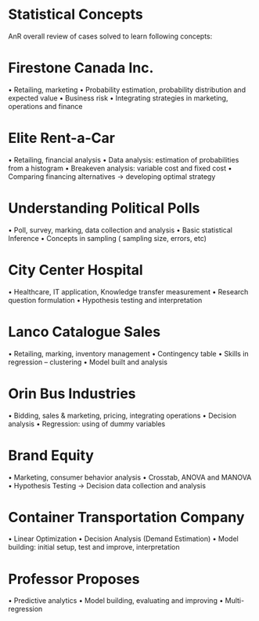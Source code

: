 # Statistical Concepts
AnR overall review of cases solved to learn following concepts:

# Firestone Canada Inc.
• Retailing, marketing
• Probability estimation, probability distribution and expected value
• Business risk
• Integrating strategies in marketing, operations and finance

# Elite Rent-a-Car
• Retailing, financial analysis
• Data analysis: estimation of probabilities from a histogram
• Breakeven analysis: variable cost and fixed cost
• Comparing financing alternatives → developing optimal strategy

# Understanding Political Polls
• Poll, survey, marking, data collection and analysis
• Basic statistical Inference
• Concepts in sampling ( sampling size, errors, etc)

# City Center Hospital
• Healthcare, IT application, Knowledge transfer measurement
• Research question formulation
• Hypothesis testing and interpretation

# Lanco Catalogue Sales
• Retailing, marking, inventory management
• Contingency table
• Skills in regression – clustering
• Model built and analysis

# Orin Bus Industries
• Bidding, sales & marketing, pricing, integrating operations
• Decision analysis
• Regression: using of dummy variables

# Brand Equity
• Marketing, consumer behavior analysis
• Crosstab, ANOVA and MANOVA
• Hypothesis Testing → Decision data collection and analysis

# Container Transportation Company
• Linear Optimization
• Decision Analysis (Demand Estimation)
• Model building: initial setup, test and improve, interpretation

# Professor Proposes
• Predictive analytics
• Model building, evaluating and improving
• Multi-regression
